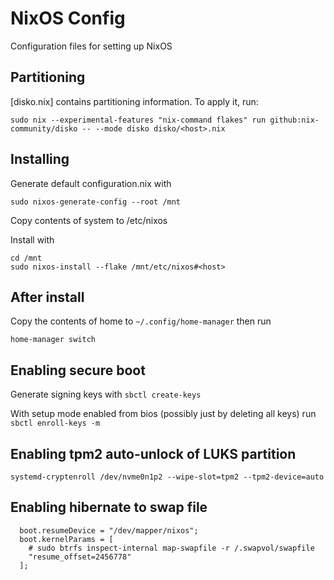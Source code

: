 # NixOS Config

Configuration files for setting up NixOS

## Partitioning

[disko.nix] contains partitioning information. To apply it, run:

`sudo nix --experimental-features "nix-command flakes" run github:nix-community/disko -- --mode disko disko/<host>.nix`

## Installing

Generate default configuration.nix with

`sudo nixos-generate-config --root /mnt`

Copy contents of system to /etc/nixos

Install with

```
cd /mnt
sudo nixos-install --flake /mnt/etc/nixos#<host>
```

## After install

Copy the contents of home to `~/.config/home-manager` then run

`home-manager switch`

## Enabling secure boot

Generate signing keys with `sbctl create-keys`

With setup mode enabled from bios (possibly just by deleting all keys) run `sbctl enroll-keys -m`

## Enabling tpm2 auto-unlock of LUKS partition

`systemd-cryptenroll /dev/nvme0n1p2 --wipe-slot=tpm2 --tpm2-device=auto`

## Enabling hibernate to swap file

```
  boot.resumeDevice = "/dev/mapper/nixos";
  boot.kernelParams = [
    # sudo btrfs inspect-internal map-swapfile -r /.swapvol/swapfile
    "resume_offset=2456778"
  ];
```
